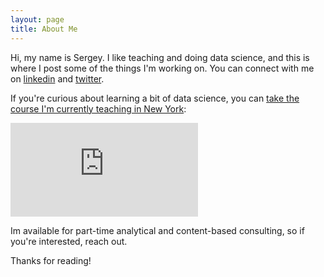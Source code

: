 ```yaml
---
layout: page
title: About Me
---
```


Hi, my name is Sergey. I like teaching and doing data science, and this is where I post some of the things I'm working on. You can connect with me on [linkedin](https://www.linkedin.com/in/sergeyfogelson) and [twitter](https://twitter.com/sergeyfogelson).

If you're curious about learning a bit of data science, you can [take the course I'm currently teaching in New York](http://www.thisismetis.com/introduction-to-data-science):
<div margin="0" width= "100px" >
	<iframe src="https://player.vimeo.com/video/157347764" frameborder="0" webkitallowfullscreen mozallowfullscreen allowfullscreen>
	</iframe>
</div>


Im available for part-time analytical and content-based consulting, so if you're interested, reach out.

Thanks for reading!
